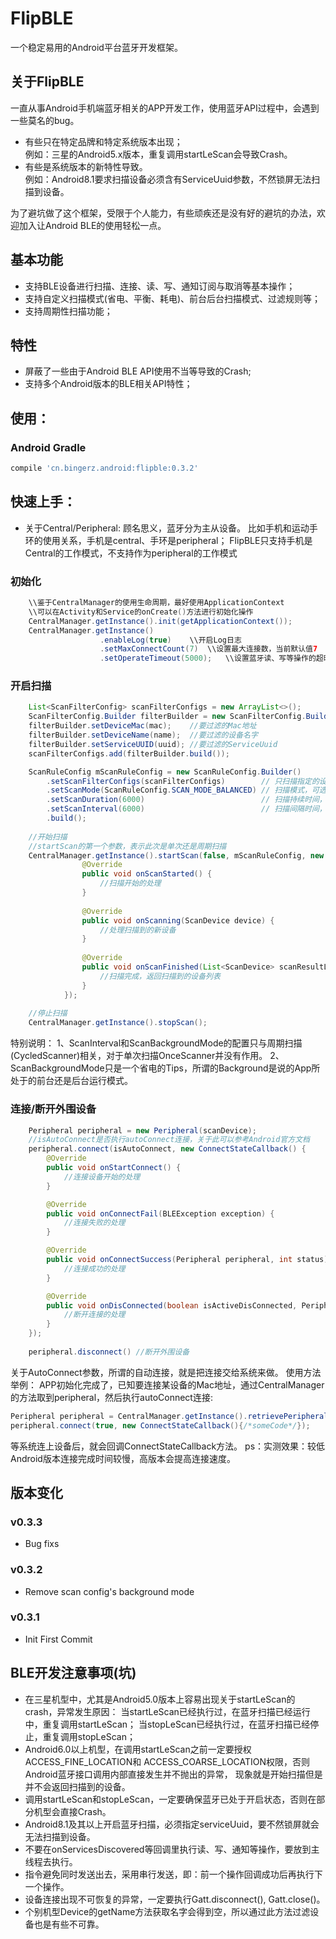# FlipBLE
一个稳定易用的Android平台蓝牙开发框架。

## 关于FlipBLE
一直从事Android手机端蓝牙相关的APP开发工作，使用蓝牙API过程中，会遇到一些莫名的bug。
 - 有些只在特定品牌和特定系统版本出现；  
   例如：三星的Android5.x版本，重复调用startLeScan会导致Crash。
 - 有些是系统版本的新特性导致。  
   例如：Android8.1要求扫描设备必须含有ServiceUuid参数，不然锁屏无法扫描到设备。 
    
 为了避坑做了这个框架，受限于个人能力，有些顽疾还是没有好的避坑的办法，欢迎加入让Android BLE的使用轻松一点。

## 基本功能
 - 支持BLE设备进行扫描、连接、读、写、通知订阅与取消等基本操作；
 - 支持自定义扫描模式(省电、平衡、耗电)、前台后台扫描模式、过滤规则等；
 - 支持周期性扫描功能；

## 特性
 - 屏蔽了一些由于Android BLE API使用不当等导致的Crash;
 - 支持多个Android版本的BLE相关API特性；

## 使用：
### Android Gradle
```groovy
compile 'cn.bingerz.android:flipble:0.3.2'
```

## 快速上手：
 - 关于Central/Peripheral: 顾名思义，蓝牙分为主从设备。
 比如手机和运动手环的使用关系，手机是central、手环是peripheral；
 FlipBLE只支持手机是Central的工作模式，不支持作为peripheral的工作模式
 
### 初始化

```java
    \\鉴于CentralManager的使用生命周期，最好使用ApplicationContext
    \\可以在Activity和Service的onCreate()方法进行初始化操作
    CentralManager.getInstance().init(getApplicationContext());
    CentralManager.getInstance()
                    .enableLog(true)    \\开启Log日志
                    .setMaxConnectCount(7)  \\设置最大连接数，当前默认值7
                    .setOperateTimeout(5000);   \\设置蓝牙读、写等操作的超时时间
```
### 开启扫描
```java
    List<ScanFilterConfig> scanFilterConfigs = new ArrayList<>();
    ScanFilterConfig.Builder filterBuilder = new ScanFilterConfig.Builder();
    filterBuilder.setDeviceMac(mac);    //要过滤的Mac地址
    filterBuilder.setDeviceName(name);  //要过滤的设备名字
    filterBuilder.setServiceUUID(uuid); //要过滤的ServiceUuid
    scanFilterConfigs.add(filterBuilder.build());

    ScanRuleConfig mScanRuleConfig = new ScanRuleConfig.Builder()
        .setScanFilterConfigs(scanFilterConfigs)        // 只扫描指定的设备，可选
        .setScanMode(ScanRuleConfig.SCAN_MODE_BALANCED) // 扫描模式，可选 默认值：低间隔扫描
        .setScanDuration(6000)                          // 扫描持续时间，可选
        .setScanInterval(6000)                          // 扫描间隔时间，可选
        .build();
    
    //开始扫描
    //startScan的第一个参数，表示此次是单次还是周期扫描
    CentralManager.getInstance().startScan(false, mScanRuleConfig, new ScanCallback() {
                @Override
                public void onScanStarted() {
                    //扫描开始的处理
                }
    
                @Override
                public void onScanning(ScanDevice device) {
                    //处理扫描到的新设备
                }
    
                @Override
                public void onScanFinished(List<ScanDevice> scanResultList) {
                    //扫描完成，返回扫描到的设备列表
                }
            });
    
    //停止扫描
    CentralManager.getInstance().stopScan();
```
特别说明：
1、ScanInterval和ScanBackgroundMode的配置只与周期扫描(CycledScanner)相关，对于单次扫描OnceScanner并没有作用。
2、ScanBackgroundMode只是一个省电的Tips，所谓的Background是说的App所处于的前台还是后台运行模式。

### 连接/断开外围设备
```java
    Peripheral peripheral = new Peripheral(scanDevice);
    //isAutoConnect是否执行autoConnect连接，关于此可以参考Android官方文档
    peripheral.connect(isAutoConnect, new ConnectStateCallback() {
        @Override
        public void onStartConnect() {
            //连接设备开始的处理
        }

        @Override
        public void onConnectFail(BLEException exception) {
            //连接失败的处理
        }

        @Override
        public void onConnectSuccess(Peripheral peripheral, int status) {
            //连接成功的处理
        }

        @Override
        public void onDisConnected(boolean isActiveDisConnected, Peripheral peripheral, int status) {
            //断开连接的处理
        }
    });
    
    peripheral.disconnect() //断开外围设备
```
关于AutoConnect参数，所谓的自动连接，就是把连接交给系统来做。
使用方法举例：
APP初始化完成了，已知要连接某设备的Mac地址，通过CentralManager的方法取到peripheral，然后执行autoConnect连接:
```java
Peripheral peripheral = CentralManager.getInstance().retrievePeripheral(address);
peripheral.connect(true, new ConnectStateCallback(){/*someCode*/});
```
等系统连上设备后，就会回调ConnectStateCallback方法。
ps：实测效果：较低Android版本连接完成时间较慢，高版本会提高连接速度。

## 版本变化
### v0.3.3
 - Bug fixs
### v0.3.2
 - Remove scan config's background mode
### v0.3.1
 - Init First Commit
 
## BLE开发注意事项(坑)
 - 在三星机型中，尤其是Android5.0版本上容易出现关于startLeScan的crash，异常发生原因：
	当startLeScan已经执行过，在蓝牙扫描已经运行中，重复调用startLeScan；
	当stopLeScan已经执行过，在蓝牙扫描已经停止，重复调用stopLeScan；
 - Android6.0以上机型，在调用startLeScan之前一定要授权ACCESS_FINE_LOCATION和
   	ACCESS_COARSE_LOCATION权限，否则Android蓝牙接口调用内部直接发生并不抛出的异常，
   	现象就是开始扫描但是并不会返回扫描到的设备。
 - 调用startLeScan和stopLeScan，一定要确保蓝牙已处于开启状态，否则在部分机型会直接Crash。
 - Android8.1及其以上开启蓝牙扫描，必须指定serviceUuid，要不然锁屏就会无法扫描到设备。
 - 不要在onServicesDiscovered等回调里执行读、写、通知等操作，要放到主线程去执行。
 - 指令避免同时发送出去，采用串行发送，即：前一个操作回调成功后再执行下一个操作。
 - 设备连接出现不可恢复的异常，一定要执行Gatt.disconnect(), Gatt.close()。
 - 个别机型Device的getName方法获取名字会得到空，所以通过此方法过滤设备也是有些不可靠。


